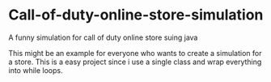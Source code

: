 # Call-of-duty-online-store-simulation
A funny simulation for call of duty online store suing java

This might be an example for everyone who wants to create a simulation for a store.
This is a easy project since i use a single class and wrap everything into while loops.
